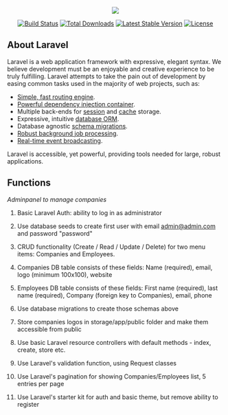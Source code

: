<p align="center"><img src="https://laravel.com/assets/img/components/logo-laravel.svg"></p>

<p align="center">
<a href="https://travis-ci.org/laravel/framework"><img src="https://travis-ci.org/laravel/framework.svg" alt="Build Status"></a>
<a href="https://packagist.org/packages/laravel/framework"><img src="https://poser.pugx.org/laravel/framework/d/total.svg" alt="Total Downloads"></a>
<a href="https://packagist.org/packages/laravel/framework"><img src="https://poser.pugx.org/laravel/framework/v/stable.svg" alt="Latest Stable Version"></a>
<a href="https://packagist.org/packages/laravel/framework"><img src="https://poser.pugx.org/laravel/framework/license.svg" alt="License"></a>
</p>

## About Laravel

Laravel is a web application framework with expressive, elegant syntax. We believe development must be an enjoyable and creative experience to be truly fulfilling. Laravel attempts to take the pain out of development by easing common tasks used in the majority of web projects, such as:

- [Simple, fast routing engine](https://laravel.com/docs/routing).
- [Powerful dependency injection container](https://laravel.com/docs/container).
- Multiple back-ends for [session](https://laravel.com/docs/session) and [cache](https://laravel.com/docs/cache) storage.
- Expressive, intuitive [database ORM](https://laravel.com/docs/eloquent).
- Database agnostic [schema migrations](https://laravel.com/docs/migrations).
- [Robust background job processing](https://laravel.com/docs/queues).
- [Real-time event broadcasting](https://laravel.com/docs/broadcasting).

Laravel is accessible, yet powerful, providing tools needed for large, robust applications.

## Functions
  *Adminpanel to manage companies*  
  
1. Basic Laravel Auth: ability to log in as administrator

2. Use database seeds to create first user with email admin@admin.com and password "password"

3. CRUD functionality (Create / Read / Update / Delete) for two menu items: Companies and Employees.

4. Companies DB table consists of these fields: Name (required), email, logo (minimum 100x100), website

5. Employees DB table consists of these fields: First name (required), last name (required), Company (foreign key to Companies), email, phone

6. Use database migrations to create those schemas above
 
7. Store companies logos in storage/app/public folder and make them accessible from public
 
8. Use basic Laravel resource controllers with default methods - index, create, store etc.

9. Use Laravel's validation function, using Request classes

10. Use Laravel's pagination for showing Companies/Employees list, 5 entries per page
 
11. Use Laravel's starter kit for auth and basic theme, but remove ability to register
